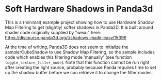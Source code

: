 Soft Hardware Shadows in Panda3d
================================

This is a (minimal) example project showing how to use Hardware Shadow Map Filtering to get (slightly) softer shadows in Panda3D.
It is built around shader code originally supplied by "wexu" here: https://discourse.panda3d.org/t/shadows-made-easy/15399

At the time of writing, Panda3D does not seem to initialize the samplerCubeShadow to use Shadow Map Filtering, so the sample includes code which enables this filtering mode 'manually' (see function `toggle_texture_filter_mode`). Note that this function cannot be run right after creating the light source, probably because Panda requires time to set up the shadow buffer before we can retrieve it to change the filter modes.


